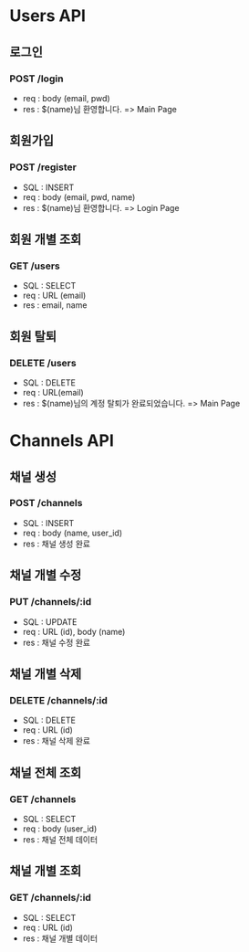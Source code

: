 # Users API

## 로그인

### POST /login

-   req : body (email, pwd)
-   res : $(name)님 환영합니다. => Main Page

## 회원가입

### POST /register

-   SQL : INSERT
-   req : body (email, pwd, name)
-   res : $(name)님 환영합니다. => Login Page

## 회원 개별 조회

### GET /users

-   SQL : SELECT
-   req : URL (email)
-   res : email, name

## 회원 탈퇴

### DELETE /users

-   SQL : DELETE
-   req : URL(email)
-   res : $(name)님의 계정 탈퇴가 완료되었습니다. => Main Page

# Channels API

## 채널 생성

### POST /channels

-   SQL : INSERT
-   req : body (name, user_id)
-   res : 채널 생성 완료

## 채널 개별 수정

### PUT /channels/:id

-   SQL : UPDATE
-   req : URL (id), body (name)
-   res : 채널 수정 완료

## 채널 개별 삭제

### DELETE /channels/:id

-   SQL : DELETE
-   req : URL (id)
-   res : 채널 삭제 완료

## 채널 전체 조회

### GET /channels

-   SQL : SELECT
-   req : body (user_id)
-   res : 채널 전체 데이터

## 채널 개별 조회

### GET /channels/:id

-   SQL : SELECT
-   req : URL (id)
-   res : 채널 개별 데이터
